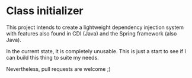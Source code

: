 Class initializer
=================

This project intends to create a lightweight dependency injection system with features also found in CDI (Java) and
the Spring framework (also Java).

In the current state, it is completely unusable. This is just a start to see if I can build this thing to suite
my needs.

Nevertheless, pull requests are welcome ;)
